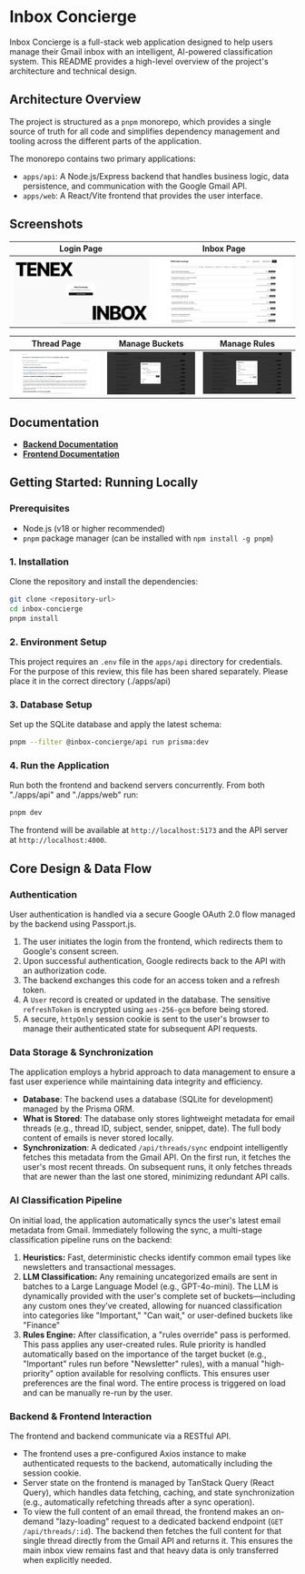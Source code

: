 # Inbox Concierge

Inbox Concierge is a full-stack web application designed to help users manage their Gmail inbox with an intelligent, AI-powered classification system. This README provides a high-level overview of the project's architecture and technical design.

## Architecture Overview

The project is structured as a `pnpm` monorepo, which provides a single source of truth for all code and simplifies dependency management and tooling across the different parts of the application.

The monorepo contains two primary applications:

- `apps/api`: A Node.js/Express backend that handles business logic, data persistence, and communication with the Google Gmail API.
- `apps/web`: A React/Vite frontend that provides the user interface.

## Screenshots

|                                       Login Page                                        |                                       Inbox Page                                        |
| :-------------------------------------------------------------------------------------: | :-------------------------------------------------------------------------------------: |
| <img src="./apps/web/public/screenshots/login-page.png" alt="Login Page" width="400" /> | <img src="./apps/web/public/screenshots/inbox-page.png" alt="Inbox Page" width="400" /> |

|                                        Thread Page                                        |                                         Manage Buckets                                          |                                        Manage Rules                                         |
| :---------------------------------------------------------------------------------------: | :---------------------------------------------------------------------------------------------: | :-----------------------------------------------------------------------------------------: |
| <img src="./apps/web/public/screenshots/thread-page.png" alt="Thread Page" width="400" /> | <img src="./apps/web/public/screenshots/manage-buckets.png" alt="Manage Buckets" width="400" /> | <img src="./apps/web/public/screenshots/manage-rules.png" alt="Manage Rules" width="400" /> |

## Documentation

- **[Backend Documentation](./apps/api/README.md)**
- **[Frontend Documentation](./apps/web/README.md)**

## Getting Started: Running Locally

### Prerequisites

- Node.js (v18 or higher recommended)
- `pnpm` package manager (can be installed with `npm install -g pnpm`)

### 1. Installation

Clone the repository and install the dependencies:

```sh
git clone <repository-url>
cd inbox-concierge
pnpm install
```

### 2. Environment Setup

This project requires an `.env` file in the `apps/api` directory for credentials. For the purpose of this review, this file has been shared separately. Please place it in the correct directory (./apps/api)

### 3. Database Setup

Set up the SQLite database and apply the latest schema:

```sh
pnpm --filter @inbox-concierge/api run prisma:dev
```

### 4. Run the Application

Run both the frontend and backend servers concurrently. From both "./apps/api" and "./apps/web" run:

```sh
pnpm dev
```

The frontend will be available at `http://localhost:5173` and the API server at `http://localhost:4000`.

## Core Design & Data Flow

### Authentication

User authentication is handled via a secure Google OAuth 2.0 flow managed by the backend using Passport.js.

1.  The user initiates the login from the frontend, which redirects them to Google's consent screen.
2.  Upon successful authentication, Google redirects back to the API with an authorization code.
3.  The backend exchanges this code for an access token and a refresh token.
4.  A `User` record is created or updated in the database. The sensitive `refreshToken` is encrypted using `aes-256-gcm` before being stored.
5.  A secure, `httpOnly` session cookie is sent to the user's browser to manage their authenticated state for subsequent API requests.

### Data Storage & Synchronization

The application employs a hybrid approach to data management to ensure a fast user experience while maintaining data integrity and efficiency.

- **Database**: The backend uses a database (SQLite for development) managed by the Prisma ORM.
- **What is Stored**: The database only stores lightweight metadata for email threads (e.g., thread ID, subject, sender, snippet, date). The full body content of emails is never stored locally.
- **Synchronization**: A dedicated `/api/threads/sync` endpoint intelligently fetches this metadata from the Gmail API. On the first run, it fetches the user's most recent threads. On subsequent runs, it only fetches threads that are newer than the last one stored, minimizing redundant API calls.

### AI Classification Pipeline

On initial load, the application automatically syncs the user's latest email metadata from Gmail. Immediately following the sync, a multi-stage classification pipeline runs on the backend:

1.  **Heuristics:** Fast, deterministic checks identify common email types like newsletters and transactional messages.
2.  **LLM Classification:** Any remaining uncategorized emails are sent in batches to a Large Language Model (e.g., GPT-4o-mini). The LLM is dynamically provided with the user's complete set of buckets—including any custom ones they've created, allowing for nuanced classification into categories like "Important," "Can wait," or user-defined buckets like "Finance"
3.  **Rules Engine:** After classification, a "rules override" pass is performed. This pass applies any user-created rules. Rule priority is handled automatically based on the importance of the target bucket (e.g., "Important" rules run before "Newsletter" rules), with a manual "high-priority" option available for resolving conflicts. This ensures user preferences are the final word. The entire process is triggered on load and can be manually re-run by the user.

### Backend & Frontend Interaction

The frontend and backend communicate via a RESTful API.

- The frontend uses a pre-configured Axios instance to make authenticated requests to the backend, automatically including the session cookie.
- Server state on the frontend is managed by TanStack Query (React Query), which handles data fetching, caching, and state synchronization (e.g., automatically refetching threads after a sync operation).
- To view the full content of an email thread, the frontend makes an on-demand "lazy-loading" request to a dedicated backend endpoint (`GET /api/threads/:id`). The backend then fetches the full content for that single thread directly from the Gmail API and returns it. This ensures the main inbox view remains fast and that heavy data is only transferred when explicitly needed.
